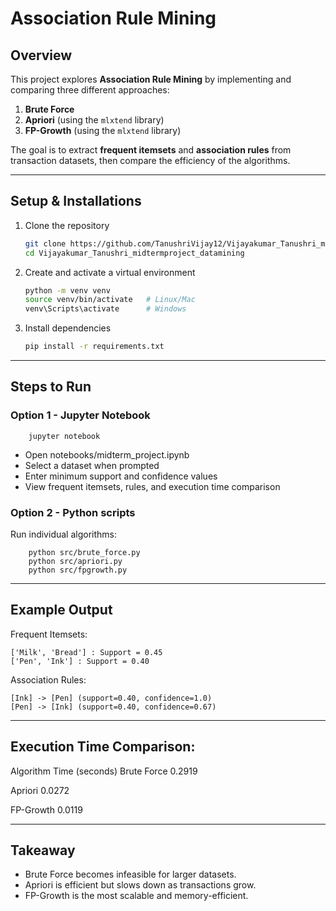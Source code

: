 # Association Rule Mining

## Overview
This project explores **Association Rule Mining** by implementing and comparing three different approaches:

1. **Brute Force**
2. **Apriori** (using the `mlxtend` library)
3. **FP-Growth** (using the `mlxtend` library)

The goal is to extract **frequent itemsets** and **association rules** from transaction datasets, then compare the efficiency of the algorithms.

---

## Setup & Installations

1. Clone the repository
    ```bash
   git clone https://github.com/TanushriVijay12/Vijayakumar_Tanushri_midtermproject_datamining.git
   cd Vijayakumar_Tanushri_midtermproject_datamining
    ```
2. Create and activate a virtual environment
    ```bash
    python -m venv venv
    source venv/bin/activate   # Linux/Mac
    venv\Scripts\activate      # Windows
    ```
3. Install dependencies
    ```bash
    pip install -r requirements.txt
    ```

---

## Steps to Run

### Option 1  - Jupyter Notebook
```
    jupyter notebook
```
- Open notebooks/midterm_project.ipynb
- Select a dataset when prompted
- Enter minimum support and confidence values
- View frequent itemsets, rules, and execution time comparison

### Option 2 - Python scripts

Run individual algorithms:

```
    python src/brute_force.py
    python src/apriori.py
    python src/fpgrowth.py
 ```
---

## Example Output

Frequent Itemsets:
``` 
['Milk', 'Bread'] : Support = 0.45
['Pen', 'Ink'] : Support = 0.40
```

Association Rules:
```
[Ink] -> [Pen] (support=0.40, confidence=1.0)
[Pen] -> [Ink] (support=0.40, confidence=0.67)
```

--- 

## Execution Time Comparison:

Algorithm	Time (seconds)
Brute Force	0.2919

Apriori	0.0272

FP-Growth	0.0119

--- 

## Takeaway

- Brute Force becomes infeasible for larger datasets.
- Apriori is efficient but slows down as transactions grow.
- FP-Growth is the most scalable and memory-efficient.
